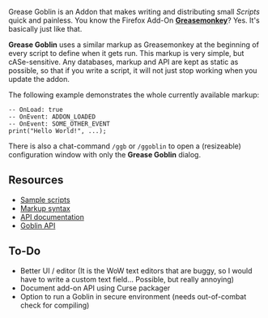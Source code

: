 Grease Goblin is an Addon that makes writing and distributing small *Scripts* quick and painless. You know the Firefox Add-On [**Greasemonkey**](https://addons.mozilla.org/de/firefox/addon/greasemonkey)? Yes. It's basically just like that.

**Grease Goblin** uses a similar markup as Greasemonkey at the beginning of every script to define when it gets run. This markup is very simple, but cASe-sensitive. Any databases, markup and API are kept as static as possible, so that if you write a script, it will not just  stop working when you update the addon.

The following example demonstrates the whole currently available markup:

    -- OnLoad: true
    -- OnEvent: ADDON_LOADED
    -- OnEvent: SOME_OTHER_EVENT
    print("Hello World!", ...);

There is also a chat-command `/ggb` or `/ggoblin` to open a (resizeable) configuration window with only the **Grease Goblin** dialog.

Resources
----

* [Sample scripts](http://wow.curseforge.com/addons/grease-goblin/pages/scripts/)
* [Markup syntax](http://wow.curseforge.com/addons/grease-goblin/pages/syntax/)
* [API documentation](http://wow.curseforge.com/addons/grease-goblin/pages/api/)
* [Goblin API](http://wow.curseforge.com/addons/grease-goblin/pages/goblin-api/)

To-Do
--------

* Better UI / editor (It is the WoW text editors that are buggy, so I would have to write a custom text field... Possible, but really annoying)
* Document add-on API using Curse packager
* Option to run a Goblin in secure environment (needs out-of-combat check for compiling)

